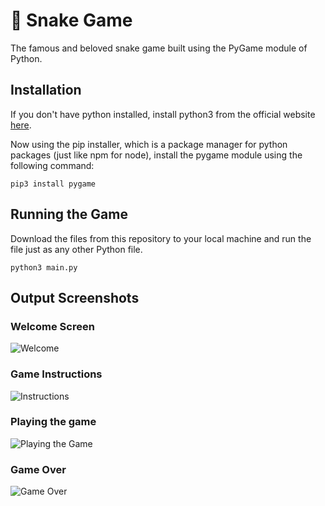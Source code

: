 # 🐍 Snake Game

The famous and beloved snake game built using the PyGame module of Python.

## Installation

If you don't have python installed, install python3 from the official website [here](https://www.python.org/downloads/).

Now using the pip installer, which is a package manager for python packages (just like npm for node), install the pygame module using the following command:
```
pip3 install pygame

```

## Running the Game

Download the files from this repository to your local machine and run the file just as any other Python file.

```
python3 main.py

```
## Output Screenshots
### Welcome Screen
![Welcome](https://user-images.githubusercontent.com/74138570/214079353-c83141ec-6e1f-4e38-92e5-8a07ba3824de.png)


### Game Instructions
![Instructions](https://user-images.githubusercontent.com/74138570/214079570-b6a93fc9-e635-494a-908c-fcc12cfbbee1.png)


### Playing the game
![Playing the Game](https://user-images.githubusercontent.com/74138570/214079643-da352b9b-24ce-416c-b587-dd8072459c2d.png)


### Game Over
![Game Over](https://user-images.githubusercontent.com/74138570/214080766-9148f373-d1cd-473a-aa3e-636d57b79d56.png)


